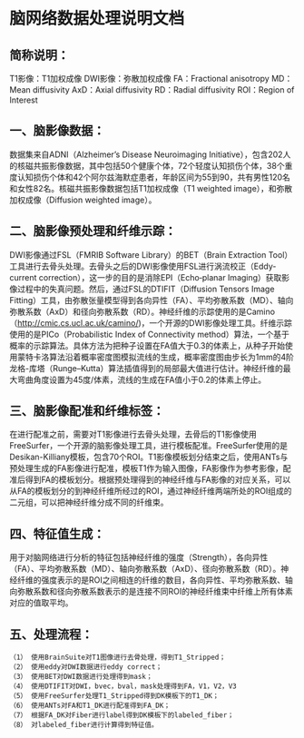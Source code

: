 # 脑网络数据处理说明文档

## 简称说明：
T1影像：T1加权成像
DWI影像：弥散加权成像
FA：Fractional anisotropy
MD：Mean diffusivity
AxD：Axial diffusivity
RD：Radial diffusivity
ROI：Region of Interest

## 一、脑影像数据：
数据集来自ADNI（Alzheimer’s Disease Neuroimaging Initiative），包含202人的核磁共振影像数据，其中包括50个健康个体，72个轻度认知损伤个体，38个重度认知损伤个体和42个阿尔兹海默症患者，年龄区间为55到90，共有男性120名和女性82名。核磁共振影像数据包括T1加权成像（T1 weighted image），和弥散加权成像（Diffusion weighted image）。

## 二、脑影像预处理和纤维示踪：
DWI影像通过FSL（FMRIB Software Library）的BET（Brain Extraction Tool）工具进行去骨头处理。去骨头之后的DWI影像使用FSL进行涡流校正（Eddy-current correction），这一步的目的是消除EPI（Echo‐planar Imaging）获取影像过程中的失真问题。然后，通过FSL的DTIFIT（Diffusion Tensors Image Fitting）工具，由弥散张量模型得到各向异性（FA）、平均弥散系数（MD）、轴向弥散系数（AxD）和径向弥散系数（RD）。神经纤维的示踪使用的是Camino（http://cmic.cs.ucl.ac.uk/camino/)，一个开源的DWI影像处理工具。纤维示踪使用的是PICo（Probabilistic Index of Connectivity method）算法，一个基于概率的示踪算法。具体方法为把种子设置在FA值大于0.3的体素上，从种子开始使用蒙特卡洛算法沿着概率密度图模拟流线的生成，概率密度图由步长为1mm的4阶龙格-库塔（Runge–Kutta）算法插值得到的局部最大值进行估计。神经纤维的最大弯曲角度设置为45度/体素，流线的生成在FA值小于0.2的体素上停止。

## 三、脑影像配准和纤维标签：
在进行配准之前，需要对T1影像进行去骨头处理，去骨后的T1影像使用FreeSurfer，一个开源的脑影像处理工具，进行模板配准。FreeSurfer使用的是Desikan-Killiany模板，包含70个ROI。T1影像模板划分结束之后，使用ANTs与预处理生成的FA影像进行配准，模板T1作为输入图像，FA影像作为参考影像，配准后得到FA的模板划分。根据预处理得到的神经纤维与FA影像的对应关系，可以从FA的模板划分的到神经纤维所经过的ROI，通过神经纤维两端所处的ROI组成的二元组，可以把神经纤维分成不同的纤维束。

## 四、特征值生成：
用于对脑网络进行分析的特征包括神经纤维的强度（Strength），各向异性（FA）、平均弥散系数（MD）、轴向弥散系数（AxD）、径向弥散系数（RD）。神经纤维的强度表示的是ROI之间相连的纤维的数目，各向异性、平均弥散系数、轴向弥散系数和径向弥散系数表示的是连接不同ROI的神经纤维束中纤维上所有体素对应的值取平均。

## 五、处理流程：
```
（1）	使用BrainSuite对T1图像进行去骨处理，得到T1_Stripped；
（2）	使用eddy对DWI数据进行eddy correct；
（3）	使用BET对DWI数据进行处理得到mask；
（4）	使用DTIFIT对DWI，bvec，bval，mask处理得到FA，V1，V2，V3
（5）	使用FreeSurfer处理T1_Stripped得到DK模板下的T1_DK；
（6）	使用ANTs对FA和T1_DK进行配准得到FA_DK；
（7）	根据FA_DK对Fiber进行label得到DK模板下的labeled_fiber；
（8）	对labeled_fiber进行计算得到特征值。
```

